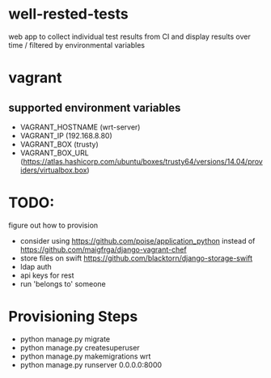 # well-rested-tests
web app to collect individual test results from CI and display results over
time / filtered by environmental variables

# vagrant

## supported environment variables
* VAGRANT_HOSTNAME (wrt-server)
* VAGRANT_IP (192.168.8.80)
* VAGRANT_BOX (trusty)
* VAGRANT_BOX_URL (https://atlas.hashicorp.com/ubuntu/boxes/trusty64/versions/14.04/providers/virtualbox.box)


# TODO:
figure out how to provision
* consider using https://github.com/poise/application_python
  instead of https://github.com/maigfrga/django-vagrant-chef
* store files on swift https://github.com/blacktorn/django-storage-swift
* ldap auth
* api keys for rest
* run 'belongs to' someone


# Provisioning Steps
* python manage.py migrate
* python manage.py createsuperuser
* python manage.py makemigrations wrt
* python manage.py runserver 0.0.0.0:8000
